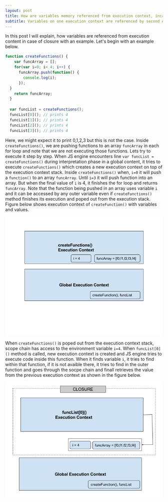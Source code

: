 ```yaml
---
layout: post
title: How are variables memory referenced from execution context, incase of Closure?
subtitle: Variables on one execution context are referenced by second execution context.
---
```


In this post I will explain, how variables are referenced from execution content in case of closure with an example. Let's begin with an example below.

```javascript
function createFunctions() {
    var funcArray = [];
    for(var i=0; i< 4; i++) {
      funcArray.push(function() {
        console.log(i);
      });
  }
    return funcArray;
  }

  var funcList = createFunctions();
  funcList[0](); // prints 4
  funcList[1](); // prints 4
  funcList[2](); // prints 4
  funcList[3](); // prints 4
```

Here, we might expect it to print 0,1,2,3 but this is not the case. Inside `createFunctions()`, we are pushing functions to an array `funcArray` in each for loop and note that we are not executing those functions. Lets try to execute it step by step. When JS engine encounters line `var funcList = createFunctions()` during interpretation phase in a global content, it tries to execute `createFunctions()` which creates a new execution context on top of the execution context stack. Inside `createFunctions()` when, `i=0` it will push a `function()` to an array `funcArray`. Until `i=3` it will push function into an array. But when the final value of `i` is 4, it finishes the for loop and returns `funcArray`. Note that the function being pushed in an array uses variable `i` and it can be  accessed by any outer variable even if `createFunctions()` method finishes its execution and poped out from the execution stack. Figure below shows execution context of `createFunction()` with  variables and values.

![Closure Memory Reference1](../img/ClosureMemoryReference1.png)

When `createFunctions()` is poped out from the execution context stack, scope chain has access to the environment variable `i=4`. When `funcList[0]()` method is called, new execution context is created and JS engine tries to execute code inside this function. When it finds variable `i`, it tries to find within that function, if it is not avaible there, it tries to find in the outer function and goes through the socpe chain and finall retrieves the value from the previous execution context as shown in the figure below.

![Closure Memory Reference2](../img/ClosureMemoryReference2.png)
